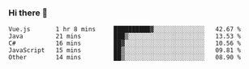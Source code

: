 ### Hi there 👋

<!--START_SECTION:waka-->

```text
Vue.js       1 hr 8 mins     ██████████▓░░░░░░░░░░░░░░   42.67 %
Java         21 mins         ███▒░░░░░░░░░░░░░░░░░░░░░   13.53 %
C#           16 mins         ██▓░░░░░░░░░░░░░░░░░░░░░░   10.56 %
JavaScript   15 mins         ██▒░░░░░░░░░░░░░░░░░░░░░░   09.81 %
Other        14 mins         ██▒░░░░░░░░░░░░░░░░░░░░░░   08.90 %
```

<!--END_SECTION:waka-->

<!--
**Jonas-VanHaeken/Jonas-VanHaeken** is a ✨ _special_ ✨ repository because its `README.md` (this file) appears on your GitHub profile.

Here are some ideas to get you started:

- 🔭 I’m currently working on ...
- 🌱 I’m currently learning ...
- 👯 I’m looking to collaborate on ...
- 🤔 I’m looking for help with ...
- 💬 Ask me about ...
- 📫 How to reach me: ...
- 😄 Pronouns: ...
- ⚡ Fun fact: ...
-->
